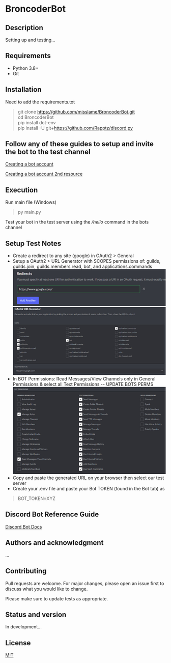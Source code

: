 # BroncoderBot

## Description

Setting up and testing...

## Requirements

- Python 3.8+
- Git

## Installation

Need to add the requirements.txt
> git clone https://github.com/misslame/BroncoderBot.git \
> cd BroncoderBot \
> pip install dot-env \
> pip install -U git+https://github.com/Rapptz/discord.py

## Follow any of these guides to setup and invite the bot to the test channel

[Creating a bot account](https://discordpy.readthedocs.io/en/stable/discord.html#discord-intro)

[Creating a bot account 2nd resource](https://discord-py-slash-command.readthedocs.io/en/latest/quickstart.html?highlight=slash#now-let-s-create-our-first-slash-command)

## Execution

Run main file (Windows)
> py main.py

Test your bot in the test server using the */hello* command in the bots channel

## Setup Test Notes

- Create a redirect to any site (google) in OAuth2 > General
- Setup a OAuth2 > URL Generator with SCOPES permissions of: guilds, guilds.join, guilds.members.read, bot, and applications.commands
![Redirect url](./assets/redirects.jpg)
![Scopes permissions](./assets/scopes.jpg)
- In BOT Permissions: Read Messages/View Channels only in General Permissions & select all Text Permissions
-- UPDATE BOTS PERMS
![Bot permissions](./assets/bots.jpg)
- Copy and paste the generated URL on your browser then select our test server
- Create your .env file and paste your Bot TOKEN (found in the Bot tab) as

> BOT_TOKEN=XYZ

## Discord Bot Reference Guide

[Discord Bot Docs](https://discordpy.readthedocs.io/en/latest/index.html)

## Authors and acknowledgment

...

## Contributing

Pull requests are welcome. For major changes, please open an issue first to discuss what you would like to change.

Please make sure to update tests as appropriate.

## Status and version

In development...

## License

[MIT](./LICENSE)
